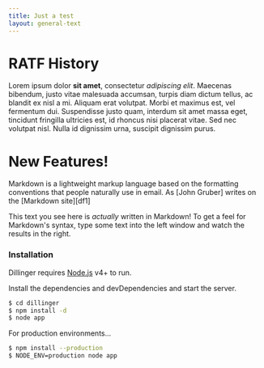 ```yaml
---
title: Just a test
layout: general-text
---
```


# RATF History

Lorem ipsum dolor **sit amet**, consectetur *adipiscing elit*. Maecenas bibendum, justo vitae malesuada accumsan, turpis diam dictum tellus, ac blandit ex nisl a mi. Aliquam erat volutpat. Morbi et maximus est, vel fermentum dui. Suspendisse justo quam, interdum sit amet massa eget, tincidunt fringilla ultricies est, id rhoncus nisi placerat vitae. Sed nec volutpat nisl. Nulla id dignissim urna, suscipit dignissim purus.

# New Features!

Markdown is a lightweight markup language based on the formatting conventions that people naturally use in email.  As [John Gruber] writes on the [Markdown site][df1]

This text you see here is *actually* written in Markdown! To get a feel for Markdown's syntax, type some text into the left window and watch the results in the right.

### Installation

Dillinger requires [Node.js](https://nodejs.org/) v4+ to run.

Install the dependencies and devDependencies and start the server.

```sh
$ cd dillinger
$ npm install -d
$ node app
```

For production environments...

```sh
$ npm install --production
$ NODE_ENV=production node app
```
